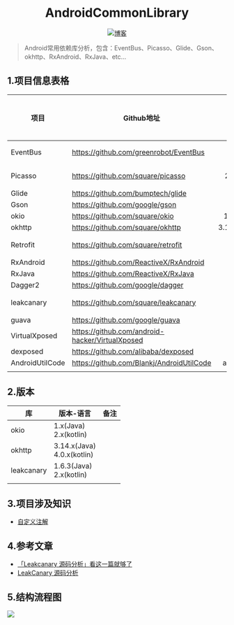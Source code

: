<h1 align="center">AndroidCommonLibrary</h1>
<p align="center">
  <a href="http://codemx.cn"><img src="https://img.shields.io/badge/博客-blog-brightgreen.svg" alt="博客">
  </a>
</p>

> Android常用依赖库分析，包含：EventBus、Picasso、Glide、Gson、okhttp、RxAndroid、RxJava、etc...

## 1.项目信息表格

| 项目                     | Github地址                                                   |     版本     | 开发工具 | 是否完成 |
| ------------------------ | ------------------------------------------------------------ | :----------: | :------: | :------: |
| EventBus                 | https://github.com/greenrobot/EventBus                       |    3.1.1     |    AS    | 完成 |
| Picasso                  | https://github.com/square/picasso                            |   2.71828    |    AS    |     完成     |
| Glide                    | https://github.com/bumptech/glide                            |    4.11.0     |    AS    |          |
| Gson                     | https://github.com/google/gson                               |    2.8.5     |    AS    |          |
| okio                     | https://github.com/square/okio                               |  1.x(Java)   |   Idea   |          |
| okhttp                   | https://github.com/square/okhttp                             | 3.14.x(Java) |   Idea   |          |
| Retrofit                 | https://github.com/square/retrofit                           |    2.6.0     |   Idea   | 完成     |
| RxAndroid                | https://github.com/ReactiveX/RxAndroid                       |    2.1.1     |    AS    |          |
| RxJava                   | https://github.com/ReactiveX/RxJava                          |     3.x      |   Idea   |          |
| Dagger2                  | https://github.com/google/dagger                             |     2.x      |   Idea   |          |
| leakcanary               | https://github.com/square/leakcanary                         |    1.6.3     |    AS    | 完成 |
| guava                    | https://github.com/google/guava                              |    28-jre    |   Idea   |          |
| VirtualXposed            | https://github.com/android-hacker/VirtualXposed              |    master    |    AS    |          |
| dexposed                 | https://github.com/alibaba/dexposed                          |    master    |    AS    |          |
| AndroidUtilCode          | https://github.com/Blankj/AndroidUtilCode                    |   abc7a5da   |    AS    |          |
|                          |                                                              |              |          |          |



##  2.版本

| 库         | 版本-语言                      | 备注 |
| ---------- | ------------------------------ | ---- |
| okio       | 1.x(Java)</br>2.x(kotlin)      |      |
| okhttp     | 3.14.x(Java)</br>4.0.x(kotlin) |      |
| leakcanary | 1.6.3(Java)</br>2.x(kotlin)    |      |
|            |                                |      |



## 3.项目涉及知识

* [自定义注解](/AndroidAnnotation/README.md)




## 4.参考文章

* [「Leakcanary 源码分析」看这一篇就够了](https://www.jianshu.com/p/9cc0db9f7c52)
* [LeakCanary 源码分析](https://www.jianshu.com/p/18b04ff44c5f)

##  5.结构流程图

![](/media/Picasso/Picasso.jpg)




